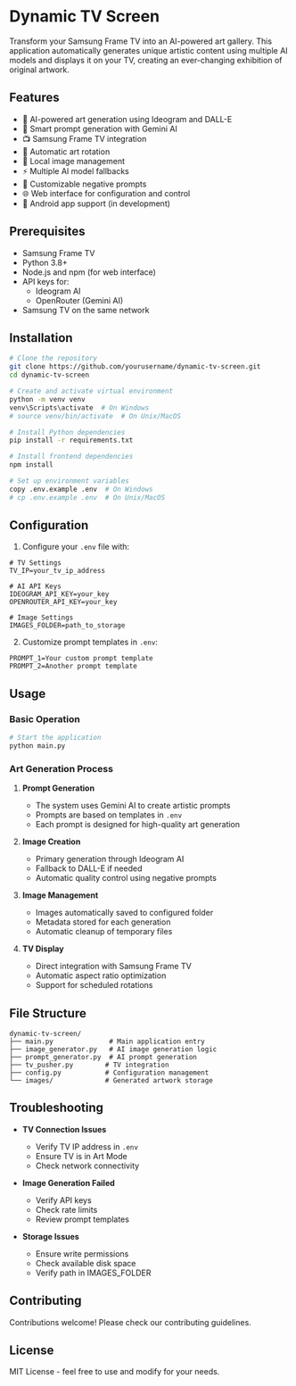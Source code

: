 # Dynamic TV Screen

Transform your Samsung Frame TV into an AI-powered art gallery. This application automatically generates unique artistic content using multiple AI models and displays it on your TV, creating an ever-changing exhibition of original artwork.

## Features

- 🎨 AI-powered art generation using Ideogram and DALL-E
- 🤖 Smart prompt generation with Gemini AI
- 📺 Samsung Frame TV integration
- 🔄 Automatic art rotation
- 📁 Local image management
- ⚡ Multiple AI model fallbacks
- 🎯 Customizable negative prompts
- 🌐 Web interface for configuration and control
- 📱 Android app support (in development)

## Prerequisites

- Samsung Frame TV
- Python 3.8+
- Node.js and npm (for web interface)
- API keys for:
  - Ideogram AI
  - OpenRouter (Gemini AI)
- Samsung TV on the same network

## Installation

```bash
# Clone the repository
git clone https://github.com/yourusername/dynamic-tv-screen.git
cd dynamic-tv-screen

# Create and activate virtual environment
python -m venv venv
venv\Scripts\activate  # On Windows
# source venv/bin/activate  # On Unix/MacOS

# Install Python dependencies
pip install -r requirements.txt

# Install frontend dependencies
npm install

# Set up environment variables
copy .env.example .env  # On Windows
# cp .env.example .env  # On Unix/MacOS
```

## Configuration

1. Configure your `.env` file with:
```env
# TV Settings
TV_IP=your_tv_ip_address

# AI API Keys
IDEOGRAM_API_KEY=your_key
OPENROUTER_API_KEY=your_key

# Image Settings
IMAGES_FOLDER=path_to_storage
```

2. Customize prompt templates in `.env`:
```env
PROMPT_1=Your custom prompt template
PROMPT_2=Another prompt template
```

## Usage

### Basic Operation

```bash
# Start the application
python main.py
```

### Art Generation Process

1. **Prompt Generation**
   - The system uses Gemini AI to create artistic prompts
   - Prompts are based on templates in `.env`
   - Each prompt is designed for high-quality art generation

2. **Image Creation**
   - Primary generation through Ideogram AI
   - Fallback to DALL-E if needed
   - Automatic quality control using negative prompts

3. **Image Management**
   - Images automatically saved to configured folder
   - Metadata stored for each generation
   - Automatic cleanup of temporary files

4. **TV Display**
   - Direct integration with Samsung Frame TV
   - Automatic aspect ratio optimization
   - Support for scheduled rotations

## File Structure

```
dynamic-tv-screen/
├── main.py              # Main application entry
├── image_generator.py   # AI image generation logic
├── prompt_generator.py  # AI prompt generation
├── tv_pusher.py        # TV integration
├── config.py           # Configuration management
└── images/             # Generated artwork storage
```

## Troubleshooting

- **TV Connection Issues**
  - Verify TV IP address in `.env`
  - Ensure TV is in Art Mode
  - Check network connectivity

- **Image Generation Failed**
  - Verify API keys
  - Check rate limits
  - Review prompt templates

- **Storage Issues**
  - Ensure write permissions
  - Check available disk space
  - Verify path in IMAGES_FOLDER

## Contributing

Contributions welcome! Please check our contributing guidelines.

## License

MIT License - feel free to use and modify for your needs.